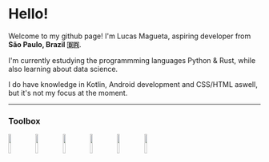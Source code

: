 # Hello!

Welcome to my github page! 
I'm Lucas Magueta, aspiring developer from **São Paulo, Brazil 🇧🇷**.

I'm currently estudying the programmming languages Python & Rust, while also learning about data science.

I do have knowledge in Kotlin, Android development and CSS/HTML aswell, but it's not my focus at the moment.

---

### Toolbox

<img src="https://user-images.githubusercontent.com/127806458/235786682-7e60ca5a-6d5e-4711-b6e0-e6550c536662.svg" width=10% height=10%>
<img src="https://user-images.githubusercontent.com/127806458/235788394-5d1203f6-2173-4bd0-ac4e-8dc135322877.svg" width=10% height=10%>
<img src="https://user-images.githubusercontent.com/127806458/235788695-0bc6a2b0-ecc0-467c-8d0a-a908214e41d3.svg" width=10% height=10%>
<img src="https://user-images.githubusercontent.com/127806458/235790260-bf4f0657-2935-41ab-a658-fc191efd9269.svg" width=10% height=10%>
<img src="https://user-images.githubusercontent.com/127806458/235790307-0d9713ea-ed94-44f6-9adc-1b569c4e05e2.svg" width=10% height=10%>
<img src="https://user-images.githubusercontent.com/127806458/235790313-5a67a8ac-ebf8-45d9-8c4f-a26ad9d1b6ad.svg" width=10% height=10%>
